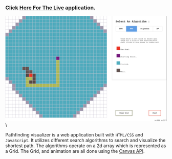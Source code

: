 ### Click [ Here For The Live](https://otmak.github.io/Pathfinding-Visualizer/) application.

![Visualizer screenshot](/screenshot.png?raw=true) \

Pathfinding visualizer is a web application built with `HTML/CSS` and `JavaScript`. It utilizes different search algorithms to search and visualize the shortest path. The algorithms operate on a 2d array which is represented as a Grid. The Grid, and animation are all done using the [Canvas API](https://developer.mozilla.org/en-US/docs/Web/API/Canvas_API).

